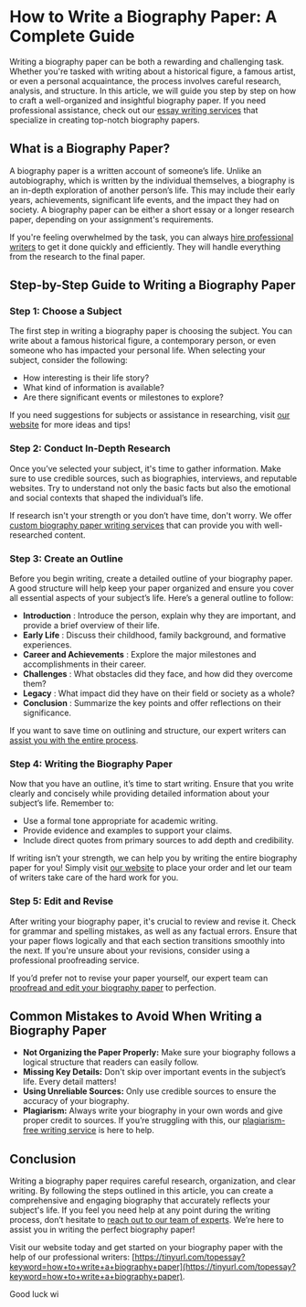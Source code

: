 # How to Write a Biography Paper: A Complete Guide

Writing a biography paper can be both a rewarding and challenging task. Whether you're tasked with writing about a historical figure, a famous artist, or even a personal acquaintance, the process involves careful research, analysis, and structure. In this article, we will guide you step by step on how to craft a well-organized and insightful biography paper. If you need professional assistance, check out our [essay writing services](https://tinyurl.com/topessay?keyword=how+to+write+a+biography+paper) that specialize in creating top-notch biography papers.

## What is a Biography Paper?

A biography paper is a written account of someone’s life. Unlike an autobiography, which is written by the individual themselves, a biography is an in-depth exploration of another person’s life. This may include their early years, achievements, significant life events, and the impact they had on society. A biography paper can be either a short essay or a longer research paper, depending on your assignment's requirements.

If you're feeling overwhelmed by the task, you can always [hire professional writers](https://tinyurl.com/topessay?keyword=how+to+write+a+biography+paper) to get it done quickly and efficiently. They will handle everything from the research to the final paper.

## Step-by-Step Guide to Writing a Biography Paper

### Step 1: Choose a Subject

The first step in writing a biography paper is choosing the subject. You can write about a famous historical figure, a contemporary person, or even someone who has impacted your personal life. When selecting your subject, consider the following:

- How interesting is their life story?
- What kind of information is available?
- Are there significant events or milestones to explore?

If you need suggestions for subjects or assistance in researching, visit [our website](https://tinyurl.com/topessay?keyword=how+to+write+a+biography+paper) for more ideas and tips!

### Step 2: Conduct In-Depth Research

Once you’ve selected your subject, it's time to gather information. Make sure to use credible sources, such as biographies, interviews, and reputable websites. Try to understand not only the basic facts but also the emotional and social contexts that shaped the individual’s life.

If research isn't your strength or you don’t have time, don't worry. We offer [custom biography paper writing services](https://tinyurl.com/topessay?keyword=how+to+write+a+biography+paper) that can provide you with well-researched content.

### Step 3: Create an Outline

Before you begin writing, create a detailed outline of your biography paper. A good structure will help keep your paper organized and ensure you cover all essential aspects of your subject’s life. Here’s a general outline to follow:

- **Introduction** : Introduce the person, explain why they are important, and provide a brief overview of their life.
- **Early Life** : Discuss their childhood, family background, and formative experiences.
- **Career and Achievements** : Explore the major milestones and accomplishments in their career.
- **Challenges** : What obstacles did they face, and how did they overcome them?
- **Legacy** : What impact did they have on their field or society as a whole?
- **Conclusion** : Summarize the key points and offer reflections on their significance.

If you want to save time on outlining and structure, our expert writers can [assist you with the entire process](https://tinyurl.com/topessay?keyword=how+to+write+a+biography+paper).

### Step 4: Writing the Biography Paper

Now that you have an outline, it’s time to start writing. Ensure that you write clearly and concisely while providing detailed information about your subject’s life. Remember to:

- Use a formal tone appropriate for academic writing.
- Provide evidence and examples to support your claims.
- Include direct quotes from primary sources to add depth and credibility.

If writing isn’t your strength, we can help you by writing the entire biography paper for you! Simply visit [our website](https://tinyurl.com/topessay?keyword=how+to+write+a+biography+paper) to place your order and let our team of writers take care of the hard work for you.

### Step 5: Edit and Revise

After writing your biography paper, it's crucial to review and revise it. Check for grammar and spelling mistakes, as well as any factual errors. Ensure that your paper flows logically and that each section transitions smoothly into the next. If you're unsure about your revisions, consider using a professional proofreading service.

If you’d prefer not to revise your paper yourself, our expert team can [proofread and edit your biography paper](https://tinyurl.com/topessay?keyword=how+to+write+a+biography+paper) to perfection.

## Common Mistakes to Avoid When Writing a Biography Paper

- **Not Organizing the Paper Properly:** Make sure your biography follows a logical structure that readers can easily follow.
- **Missing Key Details:** Don't skip over important events in the subject’s life. Every detail matters!
- **Using Unreliable Sources:** Only use credible sources to ensure the accuracy of your biography.
- **Plagiarism:** Always write your biography in your own words and give proper credit to sources. If you’re struggling with this, our [plagiarism-free writing service](https://tinyurl.com/topessay?keyword=how+to+write+a+biography+paper) is here to help.

## Conclusion

Writing a biography paper requires careful research, organization, and clear writing. By following the steps outlined in this article, you can create a comprehensive and engaging biography that accurately reflects your subject's life. If you feel you need help at any point during the writing process, don’t hesitate to [reach out to our team of experts](https://tinyurl.com/topessay?keyword=how+to+write+a+biography+paper). We’re here to assist you in writing the perfect biography paper!

Visit our website today and get started on your biography paper with the help of our professional writers: [https://tinyurl.com/topessay?keyword=how+to+write+a+biography+paper](https://tinyurl.com/topessay?keyword=how+to+write+a+biography+paper).

Good luck wi
